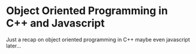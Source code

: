 # Object Oriented Programming in C++ and Javascript


Just a recap on object oriented programming in C++ maybe even javascript later...

